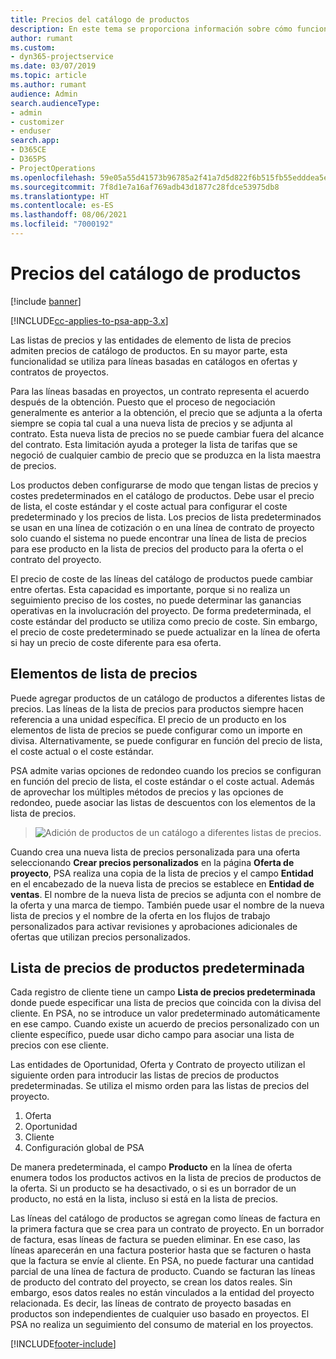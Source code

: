 ```yaml
---
title: Precios del catálogo de productos
description: En este tema se proporciona información sobre cómo funciona el precio del catálogo de productos en Dynamics 365 Project Service Automation (PSA).
author: rumant
ms.custom:
- dyn365-projectservice
ms.date: 03/07/2019
ms.topic: article
ms.author: rumant
audience: Admin
search.audienceType:
- admin
- customizer
- enduser
search.app:
- D365CE
- D365PS
- ProjectOperations
ms.openlocfilehash: 59e05a55d41573b96785a2f41a7d5d822f6b515fb55edddea5ef1862b7694a1b
ms.sourcegitcommit: 7f8d1e7a16af769adb43d1877c28fdce53975db8
ms.translationtype: HT
ms.contentlocale: es-ES
ms.lasthandoff: 08/06/2021
ms.locfileid: "7000192"
---
```

# <a name="product-catalog-pricing"></a>Precios del catálogo de productos 

[!include [banner](../includes/psa-now-project-operations.md)]

[!INCLUDE[cc-applies-to-psa-app-3.x](../includes/cc-applies-to-psa-app-3x.md)]


Las listas de precios y las entidades de elemento de lista de precios admiten precios de catálogo de productos. En su mayor parte, esta funcionalidad se utiliza para líneas basadas en catálogos en ofertas y contratos de proyectos.

Para las líneas basadas en proyectos, un contrato representa el acuerdo después de la obtención. Puesto que el proceso de negociación generalmente es anterior a la obtención, el precio que se adjunta a la oferta siempre se copia tal cual a una nueva lista de precios y se adjunta al contrato. Esta nueva lista de precios no se puede cambiar fuera del alcance del contrato. Esta limitación ayuda a proteger la lista de tarifas que se negoció de cualquier cambio de precio que se produzca en la lista maestra de precios.

Los productos deben configurarse de modo que tengan listas de precios y costes predeterminados en el catálogo de productos. Debe usar el precio de lista, el coste estándar y el coste actual para configurar el coste predeterminado y los precios de lista. Los precios de lista predeterminados se usan en una línea de cotización o en una línea de contrato de proyecto solo cuando el sistema no puede encontrar una línea de lista de precios para ese producto en la lista de precios del producto para la oferta o el contrato del proyecto.

El precio de coste de las líneas del catálogo de productos puede cambiar entre ofertas. Esta capacidad es importante, porque si no realiza un seguimiento preciso de los costes, no puede determinar las ganancias operativas en la involucración del proyecto. De forma predeterminada, el coste estándar del producto se utiliza como precio de coste. Sin embargo, el precio de coste predeterminado se puede actualizar en la línea de oferta si hay un precio de coste diferente para esa oferta.

## <a name="price-list-items"></a>Elementos de lista de precios

Puede agregar productos de un catálogo de productos a diferentes listas de precios. Las líneas de la lista de precios para productos siempre hacen referencia a una unidad específica. El precio de un producto en los elementos de lista de precios se puede configurar como un importe en divisa. Alternativamente, se puede configurar en función del precio de lista, el coste actual o el coste estándar.

PSA admite varias opciones de redondeo cuando los precios se configuran en función del precio de lista, el coste estándar o el coste actual. Además de aprovechar los múltiples métodos de precios y las opciones de redondeo, puede asociar las listas de descuentos con los elementos de la lista de precios. 

> ![Adición de productos de un catálogo a diferentes listas de precios.](media/basic-guide-16.png)

Cuando crea una nueva lista de precios personalizada para una oferta seleccionando **Crear precios personalizados** en la página **Oferta de proyecto**, PSA realiza una copia de la lista de precios y el campo **Entidad** en el encabezado de la nueva lista de precios se establece en **Entidad de ventas**. El nombre de la nueva lista de precios se adjunta con el nombre de la oferta y una marca de tiempo. También puede usar el nombre de la nueva lista de precios y el nombre de la oferta en los flujos de trabajo personalizados para activar revisiones y aprobaciones adicionales de ofertas que utilizan precios personalizados.

 
## <a name="default-product-price-list"></a>Lista de precios de productos predeterminada
Cada registro de cliente tiene un campo **Lista de precios predeterminada** donde puede especificar una lista de precios que coincida con la divisa del cliente. En PSA, no se introduce un valor predeterminado automáticamente en ese campo. Cuando existe un acuerdo de precios personalizado con un cliente específico, puede usar dicho campo para asociar una lista de precios con ese cliente.

Las entidades de Oportunidad, Oferta y Contrato de proyecto utilizan el siguiente orden para introducir las listas de precios de productos predeterminadas. Se utiliza el mismo orden para las listas de precios del proyecto.

1.  Oferta
2.  Oportunidad
3.  Cliente
4.  Configuración global de PSA

De manera predeterminada, el campo **Producto** en la línea de oferta enumera todos los productos activos en la lista de precios de productos de la oferta. Si un producto se ha desactivado, o si es un borrador de un producto, no está en la lista, incluso si está en la lista de precios. 

Las líneas del catálogo de productos se agregan como líneas de factura en la primera factura que se crea para un contrato de proyecto. En un borrador de factura, esas líneas de factura se pueden eliminar. En ese caso, las líneas aparecerán en una factura posterior hasta que se facturen o hasta que la factura se envíe al cliente. En PSA, no puede facturar una cantidad parcial de una línea de factura de producto. Cuando se facturan las líneas de producto del contrato del proyecto, se crean los datos reales. Sin embargo, esos datos reales no están vinculados a la entidad del proyecto relacionada. Es decir, las líneas de contrato de proyecto basadas en productos son independientes de cualquier uso basado en proyectos. El PSA no realiza un seguimiento del consumo de material en los proyectos.


[!INCLUDE[footer-include](../includes/footer-banner.md)]